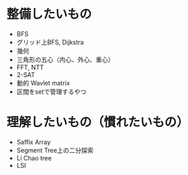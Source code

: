 # 整備したいもの
- BFS
- グリッド上BFS, Dijkstra
- 幾何
- 三角形の五心（内心、外心、重心）
- FFT, NTT
- 2-SAT
- 動的 Wavlet matrix
- 区間をsetで管理するやつ

# 理解したいもの（慣れたいもの）
- Saffix Array
- Segment Tree上の二分探索
- Li Chao tree
- LSI
